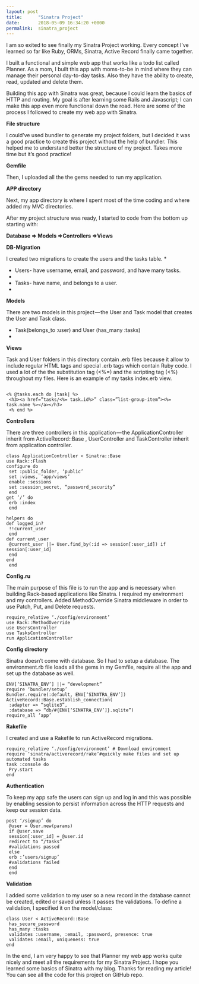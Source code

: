 ```yaml
---
layout: post
title:      "Sinatra Project"
date:       2018-05-09 16:34:20 +0000
permalink:  sinatra_project
---
```




I am so exited to see finally my Sinatra Project working. Every concept I’ve learned so far like Ruby, ORMs, Sinatra, Active Record finally came together.

I built a functional and simple web app that works like a todo list called Planner. As a mom, I built this app with moms-to-be in mind where they can manage their personal day-to-day tasks. Also they have the ability to create, read, updated and delete them.

Building this app with Sinatra was great, because I could learn the basics of HTTP and routing. My goal is after learning some Rails and Javascript; I can make this app even more functional down the road. Here are some of the process I followed to create my web app with Sinatra.

**File structure**

I could’ve used bundler to generate my project folders, but I decided it was a good practice to create this project without the help of bundler. This helped me to understand better the structure of my project. Takes more time but it’s good practice!

**Gemfile**

Then, I uploaded all the the gems needed to run my application.

**APP directory**

Next, my app directory is where I spent most of the time coding and where added my MVC directories.

After my project structure was ready, I started to code from the bottom up starting with:

**Database => Models =>Controllers =>Views**

**DB-Migration**

I created two migrations to create the users and the tasks table.
* 
* Users- have username, email, and password, and have many tasks.
* 
* Tasks- have name, and belongs to a user.
* 
**Models**

There are two models in this project — the User and Task model that creates the User and Task class.

* Task(belongs_to :user) and User (has_many :tasks)
* 
**Views**

Task and User folders in this directory contain .erb files because it allow to include regular HTML tags and special .erb tags which contain Ruby code. I used a lot of the the substitution tag (<%=) and the scripting tag (<%) throughout my files. Here is an example of my tasks index.erb view.

```

<% @tasks.each do |task| %> 
 <h3><a href=”tasks/<%= task.id%>” class=”list-group-item”><%= task.name %></a></h3>
 <% end %>
```

**Controllers**

There are three controllers in this application — the ApplicationController inherit from ActiveRecord::Base , UserController and TaskController inherit from application controller.

```
class ApplicationController < Sinatra::Base
use Rack::Flash
configure do
 set :public_folder, ‘public’
 set :views, ‘app/views’
 enable :sessions
 set :session_secret, “password_security”
 end
get ‘/’ do
 erb :index
 end
```

```
helpers do
def logged_in?
 !!current_user
 end
def current_user
 @current_user ||= User.find_by(:id => session[:user_id]) if session[:user_id]
 end
end
 end
```

**Config.ru**

The main purpose of this file is to run the app and is necessary when building Rack-based applications like Sinatra. I required my environment and my controllers. Added MethodOverride Sinatra middleware in order to use Patch, Put, and Delete requests.

```
require_relative ‘./config/environment’
use Rack::MethodOverride
use UsersController
use TasksController
run ApplicationController
```

**Config directory**

Sinatra doesn’t come with database. So I had to setup a database. The environment.rb file loads all the gems in my Gemfile, require all the app and set up the database as well.

```
ENV[‘SINATRA_ENV’] ||= “development”
require ‘bundler/setup’
Bundler.require(:default, ENV[‘SINATRA_ENV’])
ActiveRecord::Base.establish_connection(
 :adapter => “sqlite3”,
 :database => “db/#{ENV[‘SINATRA_ENV’]}.sqlite”)
require_all ‘app’
```

**Rakefile**

I created and use a Rakefile to run ActiveRecord migrations.

```
require_relative ‘./config/environment’ # Download environment
require ‘sinatra/activerecord/rake’#quickly make files and set up automated tasks
task :console do
 Pry.start
end
```

**Authentication**

To keep my app safe the users can sign up and log in and this was possible by enabling session to persist information across the HTTP requests and keep our session data.

```
post ‘/signup’ do
 @user = User.new(params)
 if @user.save
 session[:user_id] = @user.id
 redirect to “/tasks”
 #validations passed
 else
 erb :’users/signup’
 #validations failed
 end
 end
```
**Validation**

I added some validation to my user so a new record in the database cannot be created, edited or saved unless it passes the validations. To define a validation, I specified it on the model/class:

```
class User < ActiveRecord::Base
 has_secure_password
 has_many :tasks
 validates :username, :email, :password, presence: true
 validates :email, uniqueness: true
end
```

In the end, I am very happy to see that Planner my web app works quite nicely and meet all the requirements for my Sinatra Project. I hope you learned some basics of Sinatra with my blog. Thanks for reading my article! You can see all the code for this project on GitHub repo.
